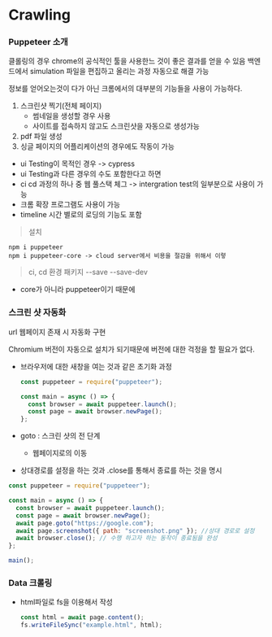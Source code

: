 # Crawling

### Puppeteer 소개

클롤링의 경우 chrome의 공식적인 툴을 사용한느 것이 좋은 결과를 얻을 수 있음
백엔드에서 simulation 파일을 편집하고 올리는 과정 자동으로 해결 가능

정보를 얻어오는것이 다가 아닌
크롬에서의 대부분의 기능들을 사용이 가능하다.

1. 스크린샷 찍기(전체 페이지)
   - 썸네일을 생성할 경우 사용
   - 사이트를 접속하지 않고도 스크린샷을 자동으로 생성가능
2. pdf 파일 생성
3. 싱글 페이지의 어플리케이션의 경우에도 작동이 가능

- ui Testing이 목적인 경우 -> cypress
- ui Testing과 다른 경우의 수도 포함한다고 하면
- ci cd 과정의 하나 중 웹 풀스택 체그 -> intergration test의 일부분으로 사용이 가능
- 크롬 확장 프로그램도 사용이 가능
- timeline 시간 별로의 로딩의 기능도 포함

> 설치

    npm i puppeteer
    npm i puppeteer-core -> cloud server에서 비용을 절감을 위해서 이렇

> ci, cd 환경 패키지 --save
> --save-dev

- core가 아니라 puppeteer이기 때문에

### 스크린 샷 자동화

url 웹페이지 존재 시 자동화 구현

Chromium 버전이 자동으로 설치가 되기때문에 버전에 대한 걱정을 할 필요가 없다.

- 브라우저에 대한 새창을 여는 것과 같은 초기화 과정

  ```javascript
  const puppeteer = require("puppeteer");

  const main = async () => {
    const browser = await puppeteer.launch();
    const page = await browser.newPage();
  };
  ```

- goto : 스크린 샷의 전 단계

  - 웹페이지로의 이동

- 상대경로를 설정을 하는 것과 .close를 통해서 종료를 하는 것을 명시

```javascript
const puppeteer = require("puppeteer");

const main = async () => {
  const browser = await puppeteer.launch();
  const page = await browser.newPage();
  await page.goto("https://google.com");
  await page.screenshot({ path: "screenshot.png" }); //상대 경로로 설정
  await browser.close(); // 수행 하고자 하는 동작이 종료됨을 완성
};

main();
```

### Data 크롤링

- html파일로 fs을 이용해서 작성
  ```javascript
  const html = await page.content();
  fs.writeFileSync("example.html", html);
  ```
